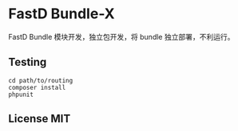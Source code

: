 # FastD Bundle-X



FastD Bundle 模块开发，独立包开发，将 bundle 独立部署，不利运行。

## Testing

```
cd path/to/routing
composer install
phpunit
```

## License MIT
